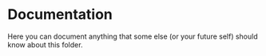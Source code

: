 # Documentation
Here you can document anything that some else (or your future self) should know about this folder.